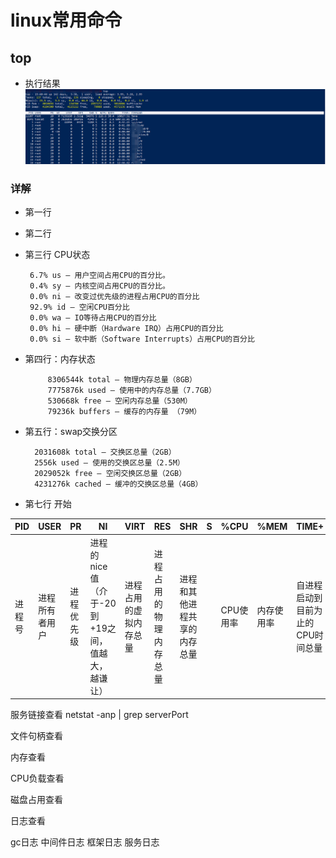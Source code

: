 # linux常用命令


## top

* 执行结果
![image](./img/top-command.png)

### 详解

* 第一行

* 第二行

* 第三行  CPU状态

       6.7% us — 用户空间占用CPU的百分比。
       0.4% sy — 内核空间占用CPU的百分比。
       0.0% ni — 改变过优先级的进程占用CPU的百分比
       92.9% id — 空闲CPU百分比
       0.0% wa — IO等待占用CPU的百分比
       0.0% hi — 硬中断（Hardware IRQ）占用CPU的百分比
       0.0% si — 软中断（Software Interrupts）占用CPU的百分比

* 第四行：内存状态

           8306544k total — 物理内存总量（8GB）
           7775876k used — 使用中的内存总量（7.7GB）
           530668k free — 空闲内存总量（530M）
           79236k buffers — 缓存的内存量 （79M）
           
* 第五行：swap交换分区

        2031608k total — 交换区总量（2GB）
        2556k used — 使用的交换区总量（2.5M）
        2029052k free — 空闲交换区总量（2GB）
        4231276k cached — 缓冲的交换区总量（4GB）
 * 第七行 开始
           
|PID  |USER  |  PR  |  NI  | VIRT |  RES | SHR  |S| %CPU  |%MEM |TIME+ |COMMAND|
|---- |------|------|------|------|------|------|--------------|-------|-----|------|-------|
|进程号|进程所有者用户|进程优先级|  进程的nice值（介于-20 到 +19之间，值越大，越谦让）|进程占用的虚拟内存总量|进程占用的物理内存总量|进程和其他进程共享的内存总量 |     |CPU使用率|内存使用率|自进程启动到目前为止的CPU时间总量|进程所对应的命令行名称，也就是启动的程序名|



服务链接查看
netstat -anp |  grep serverPort

文件句柄查看

内存查看

CPU负载查看

磁盘占用查看

日志查看

gc日志
中间件日志
框架日志
服务日志